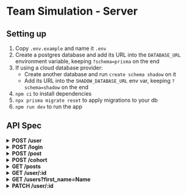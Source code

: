 # Team Simulation - Server

## Setting up

1. Copy `.env.example` and name it `.env`
2. Create a postgres database and add its URL into the `DATABASE_URL` environment variable, keeping `?schema=prisma` on the end
3. If using a cloud database provider:
    - Create another database and run `create schema shadow` on it
    - Add its URL into the `SHADOW_DATABASE_URL` env var, keeping `?schema=shadow` on the end
4. `npm ci` to install dependencies
5. `npx prisma migrate reset` to apply migrations to your db
6. `npm run dev` to run the app

## API Spec

<details>
<summary><strong>POST /user</strong></summary>
<strong>Example body</strong>
<pre>
{
  "first_name": "Nathan",
  "last_name": "King",
  "email": "ngk5@gmail.com",
  "password": "mysecurepassword",
  "biography": "Hello world",
  "github_url": "https://github.com/vherus"
}
</pre>
<strong>Example response</strong>
<pre>
{
  "status": "success",
  "data": {
    "user": {
      "id": 8,
      "cohort_id": null,
      "role": "STUDENT",
      "first_name": "Nathan",
      "last_name": "King",
      "email": "ngk5@gmail.com",
      "biography": "Hello world",
      "github_url": "https://github.com/vherus"
    }
  }
}
</pre>
</details>

<details>
<summary><strong>POST /login</strong></summary>
<strong>Example body</strong>
<pre>
{
  "email": "ngk5@gmail.com",
  "password": "mysecurepassword"
}
</pre>
<strong>Example response</strong>
<pre>
{
  "status": "success",
  "data": {
    "token": "eyJhbGciOiJIUzI1NiIsInR5cCI6IkpXVCJ9.eyJ1c2VySWQiOjUsImlhdCI6MTY0OTQxMzk0OSwiZXhwIjoxNjQ5NTAwMzQ5fQ.b37lSRtpFWJ9kqUYAc6PUIP28JXjAYtBN_GpU5TcEuc",
    "user": {
      "id": 5,
      "cohort_id": null,
      "role": "STUDENT",
      "first_name": "Nathan",
      "last_name": "King",
      "email": "ngk2@gmail.com",
      "biography": "Hello world",
      "github_url": "https://github.com/vherus"
    }
  }
}
</pre>
</details>

<details>
<summary><strong>POST /post</strong></summary>
<strong>Headers</strong>
<pre>Authorization: Bearer &lt;token&gt;</pre>
<strong>Example body</strong>
<pre>
{
  "content": "Hello world!"
}
</pre>
<strong>Example response</strong>
<pre>
{
  "status": "success",
  "data": {
    "post": {
      "id": 1,
      "content": "Hello world!"
    }
  }
}
</pre>
</details>

<details>
<summary><strong>POST /cohort</strong></summary>
<em>Only auth tokens for users with the TEACHER role can use this route</em>

<strong>Headers</strong>
<pre>Authorization: Bearer &lt;token&gt;</pre>
No body required

<strong>Example response</strong>
<pre>
{
  "status": "success",
  "data": {
    "cohort": {
      "id": 3
    }
  }
}
</pre>
</details>

<details>
<summary><strong>GET /posts</strong></summary>
<strong>Headers</strong>
<pre>Authorization: Bearer &lt;token&gt;</pre>
<strong>Example response</strong>
<pre>
{
  "status": "success",
  "data": {
    "posts": [
      {
        "id": 1,
        "content": "Hello world!",
        "author": {
          "id": 5,
          "cohortId": null,
          "firstName": "Nathan",
          "lastName": "King",
          "email": "ngk2@gmail.com",
          "bio": "Hello world",
          "githubUrl": "https://github.com/vherus",
          "role": "STUDENT"
        }
      },
      {
        "id": 2,
        "content": "Hello from the void!",
        "author": {
          "id": 5,
          "cohortId": null,
          "firstName": "Nathan",
          "lastName": "King",
          "email": "ngk2@gmail.com",
          "bio": "Hello world",
          "githubUrl": "https://github.com/vherus",
          "role": "STUDENT"
        }
      }
    ]
  }
}
</pre>
</details>

<details>
<summary><strong>GET /user/:id</strong></summary>
<strong>Headers</strong>
<pre>Authorization: Bearer &lt;token&gt;</pre>
<strong>Example response</strong>
<pre>
{
  "status": "success",
  "data": {
    "user": {
      "id": 1,
      "cohort_id": null,
      "role": "STUDENT",
      "first_name": "Nathan",
      "last_name": "King",
      "email": "ngk6@gmail.com",
      "biography": "Hello world",
      "github_url": "https://github.com/vherus"
    }
  }
}
</pre>
</details>

<details>
<summary><strong>GET /users?first_name=Name</strong></summary>
The <em>first_name</em> query parameter is optional and case sensitive

<strong>Headers</strong>
<pre>Authorization: Bearer &lt;token&gt;</pre>
<strong>Example response</strong>
<pre>
{
  "status": "success",
  "data": {
    "users": [
      {
        "id": 1,
        "cohort_id": null,
        "role": "STUDENT",
        "first_name": "Nathan",
        "last_name": "King",
        "email": "nk3@gmail.com",
        "biography": "Hello world",
        "github_url": "https://github.com/vherus"
      },
      {
        "id": 3,
        "cohort_id": null,
        "role": "STUDENT",
        "first_name": "Nathan",
        "last_name": "Queen",
        "email": "nk2@gmail.com",
        "biography": "Hello world",
        "github_url": "https://github.com/vherus"
      }
    ]
  }
}
</pre>
</details>

<details>
<summary><strong>PATCH /user/:id</strong></summary>
<em>Only auth tokens for users with the TEACHER role can use this route</em>

<strong>Headers</strong>
<pre>Authorization: Bearer &lt;token&gt;</pre>
<strong>Example body</strong>
<pre>
{
  "cohort_id": 3
}
</pre>
<strong>Example response</strong>
<pre>
{
  "status": "success",
  "data": {
    "user": {
      "cohort_id": 3
    }
  }
}
</pre>
</details>